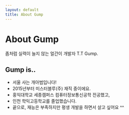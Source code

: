 ```yaml
---
layout: default
title: About Gump
---
```


<div class="post">
	<h1 class="pageTitle">About Gump</h1>
	<!--<img src="{{ '/assets/img/touring.jpg' | prepend: site.baseurl }}" alt="">-->
	<p class="intro">좀처럼 실력이 늘지 않는 얼간이 개발자 T.T Gump.</p>
	<h2>Gump is..</h2>
	<ul>
		<li>서울 사는 개아범입니다!</li>
		<li>2015년부터 미스터블루(주) 재직 중이에요.</li>
		<li>홍익대학교 세종캠퍼스 컴퓨터정보통신공학 전공했고,</li>
		<li>인천 학익고등학교를 졸업했습니다.</li>
		<li>끝으로, 재능은 부족하지만 평생 개발을 하면서 살고 싶어요 ^^</li>
	</ul>
</div>
